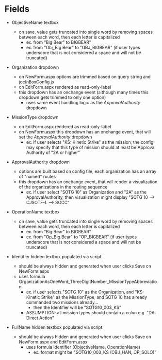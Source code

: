 # Fields
* ObjectiveName textbox
    * on save, value gets truncated into single word by removing spaces between each word, then each letter is capitalized
        * ex. from "Big Bear" to BIGBEAR"
        * ex. from "Obj\_Big Bear" to "OBJ\_BIGBEAR" (if user types underscore that is not considered a space and will not be truncated)

* Organization dropdown
    * on NewForm.aspx options are trimmed based on query string and jocInBoxConfig.js 
    * on EditForm.aspx rendered as read-only-label
    * this dropdown has an onchange event (although many times this dropdown gets trimmed to only one option)
        * uses same event handling logic as the *ApprovalAuthority* dropdown

* MissionType dropdown
    * on EditForm.aspx rendered as read-only-label  
    * on NewForm.aspx this dropdown has an onchange event, that will set the *ApprovalAuthority* dropdown
        * ex. if user selects "KS: Kinetic Strike" as the mission, the config may specify that this type of mission should at least be Approval Authority of "2A or higher"

* ApprovalAuthority dropdown
    * options are built based on config file, each organization has an array of "named" routes
    * this dropdown has an onchange event, that will render a visualization of the organizations in the routing sequence
        * ex. if user select "SOTG 10" as Organization and "2A" as the ApprovalAuthority, then visualization might display "SOTG 10 --> CJSOTF-L --> SOCC"

* OperationName textbox
    * on save, value gets truncated into single word by removing spaces between each word, then each letter is capitalized
        * ex. from "Big Bear" to BIGBEAR"
        * ex. from "Op\_Big Bear" to "OP\_BIGBEAR" (if user types underscore that is not considered a space and will not be truncated)

* Identifier hidden textbox populated via script
    * should be always hidden and generated when user clicks Save on NewForm.aspx
    * uses formula OrganizationAsOneWord\_ThreeDigitNumber\_MissionTypeAbbreviation
        * ex. if user selects "SOTG 10" as the Organization, and "KS: Kinetic Strike" as the MissionType, and SOTG 10 has already commanded two missions already...
            * then the Identifier will be "SOTG10\_003\_KS"
        * ASSUMPTION: all mission types should contain a colon e.g. "DA: Direct Action"

* FullName hidden textbox populated via script
    * should be always hidden and generated when user clicks Save on NewForm.aspx and EditForm.aspx
        * uses formula Identifier (ObjectiveName, OperationName)
            * ex. format might be "SOTG10\_003\_KS (OBJ\_HAN, OP\_SOLO)"
